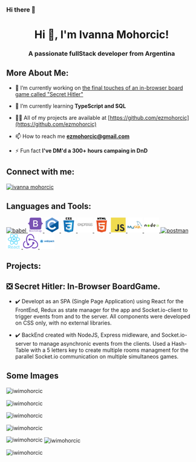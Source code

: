 ### Hi there 👋

<!--
**ezmohorcic/ezmohorcic** is a ✨ _special_ ✨ repository because its `README.md` (this file) appears on your GitHub profile.

Here are some ideas to get you started:

- 🔭 I’m currently working on ...
- 🌱 I’m currently learning ...
- 👯 I’m looking to collaborate on ...
- 🤔 I’m looking for help with ...
- 💬 Ask me about ...
- 📫 How to reach me: ...
- 😄 Pronouns: ...
- ⚡ Fun fact: ...
-->
<!--
**iwimohorcic/iwimohorcic** is a ✨ _special_ ✨ repository because its `README.md` (this file) appears on your GitHub profile.

Here are some ideas to get you started:

- 🔭 I’m currently working on ...
- 🌱 I’m currently learning ...
- 👯 I’m looking to collaborate on ...
- 🤔 I’m looking for help with ...
- 💬 Ask me about ...
- 📫 How to reach me: ...
- 😄 Pronouns: ...
- ⚡ Fun fact: ...
-->
<h1 align="center">Hi 👋, I'm Ivanna Mohorcic!</h1>
<h3 align="center">A passionate fullStack developer from Argentina</h3>

## More About Me:

- 🔭 I’m currently working on [the final touches of an in-browser board game called "Secret Hitler"](https://secret-h-demo-v2-h65pv.ondigitalocean.app/)

- 🌱 I’m currently learning **TypeScript and SQL**

- 👨‍💻 All of my projects are available at [https://github.com/ezmohorcic](https://github.com/ezmohorcic)

- 📫 How to reach me **ezmohorcic@gmail.com**

- ⚡ Fun fact **I've DM'd a 300+ hours campaing in DnD**

## Connect with me:
<p align="left">
<a href="https://linkedin.com/in/ivanna-mohorcic-94b96420a" target="blank"><img align="center" src="https://raw.githubusercontent.com/rahuldkjain/github-profile-readme-generator/master/src/images/icons/Social/linked-in-alt.svg" alt="ivanna mohorcic" height="30" width="40" /></a>
</p>

## Languages and Tools:
<p align="left"> <a href="https://babeljs.io/" target="_blank" rel="noreferrer"> <img src="https://www.vectorlogo.zone/logos/babeljs/babeljs-icon.svg" alt="babel" width="40" height="40"/> </a> <a href="https://getbootstrap.com" target="_blank" rel="noreferrer"> <img src="https://raw.githubusercontent.com/devicons/devicon/master/icons/bootstrap/bootstrap-plain-wordmark.svg" alt="bootstrap" width="40" height="40"/> </a> <a href="https://www.cprogramming.com/" target="_blank" rel="noreferrer"> <img src="https://raw.githubusercontent.com/devicons/devicon/master/icons/c/c-original.svg" alt="c" width="40" height="40"/> </a> <a href="https://www.w3schools.com/css/" target="_blank" rel="noreferrer"> <img src="https://raw.githubusercontent.com/devicons/devicon/master/icons/css3/css3-original-wordmark.svg" alt="css3" width="40" height="40"/> </a> <a href="https://expressjs.com" target="_blank" rel="noreferrer"> <img src="https://raw.githubusercontent.com/devicons/devicon/master/icons/express/express-original-wordmark.svg" alt="express" width="40" height="40"/> </a> <a href="https://www.w3.org/html/" target="_blank" rel="noreferrer"> <img src="https://raw.githubusercontent.com/devicons/devicon/master/icons/html5/html5-original-wordmark.svg" alt="html5" width="40" height="40"/> </a> <a href="https://developer.mozilla.org/en-US/docs/Web/JavaScript" target="_blank" rel="noreferrer"> <img src="https://raw.githubusercontent.com/devicons/devicon/master/icons/javascript/javascript-original.svg" alt="javascript" width="40" height="40"/> </a> <a href="https://www.mysql.com/" target="_blank" rel="noreferrer"> <img src="https://raw.githubusercontent.com/devicons/devicon/master/icons/mysql/mysql-original-wordmark.svg" alt="mysql" width="40" height="40"/> </a> <a href="https://nodejs.org" target="_blank" rel="noreferrer"> <img src="https://raw.githubusercontent.com/devicons/devicon/master/icons/nodejs/nodejs-original-wordmark.svg" alt="nodejs" width="40" height="40"/> </a> <a href="https://postman.com" target="_blank" rel="noreferrer"> <img src="https://www.vectorlogo.zone/logos/getpostman/getpostman-icon.svg" alt="postman" width="40" height="40"/> </a> <a href="https://reactjs.org/" target="_blank" rel="noreferrer"> <img src="https://raw.githubusercontent.com/devicons/devicon/master/icons/react/react-original-wordmark.svg" alt="react" width="40" height="40"/> </a> <a href="https://redux.js.org" target="_blank" rel="noreferrer"> <img src="https://raw.githubusercontent.com/devicons/devicon/master/icons/redux/redux-original.svg" alt="redux" width="40" height="40"/> </a> <a href="https://webpack.js.org" target="_blank" rel="noreferrer"> <img src="https://raw.githubusercontent.com/devicons/devicon/d00d0969292a6569d45b06d3f350f463a0107b0d/icons/webpack/webpack-original-wordmark.svg" alt="webpack" width="40" height="40"/> </a> </p>

## Projects:
<h2>❎ Secret Hitler: In-Browser BoardGame.</h2>

- ✔️ Developt as an SPA (Single Page Application) using React for the FrontEnd, Redux as state manager for the app and Socket.io-client to trigger events from and to the server. All components were developed on CSS only, with no external libraries.

- ✔️ BackEnd created with NodeJS, Express midleware, and Socket.io-server to manage asynchronic events from the clients. Used a Hash-Table with a 5 letters key to create multiple rooms managment for the parallel Socket.io communication on multiple simultaneos games. 

<h2> Some Images</h2>
<p><img align="center" src="https://raw.githubusercontent.com/iwimohorcic/secret-h-demo/main/overviewImg/overview1.png" alt="iwimohorcic" /></p>
<p><img align="center" src="https://raw.githubusercontent.com/iwimohorcic/secret-h-demo/main/overviewImg/overview2.png" alt="iwimohorcic" /></p>
<p><img align="center" src="https://raw.githubusercontent.com/iwimohorcic/secret-h-demo/main/overviewImg/overview3.png" alt="iwimohorcic" /></p>
<p><img align="center" src="https://raw.githubusercontent.com/iwimohorcic/secret-h-demo/main/overviewImg/overview4.png" alt="iwimohorcic" /></p>

<p><img align="left" src="https://github-readme-stats.vercel.app/api/top-langs?username=ezmohorcic&show_icons=true&locale=en&layout=compact" alt="iwimohorcic" /></p>

<p>&nbsp;<img align="center" src="https://github-readme-stats.vercel.app/api?username=ezmohorcic&show_icons=true&locale=en" alt="iwimohorcic" /></p>

<p><img align="center" src="https://github-readme-streak-stats.herokuapp.com/?user=ezmohorcic&" alt="iwimohorcic" /></p>
